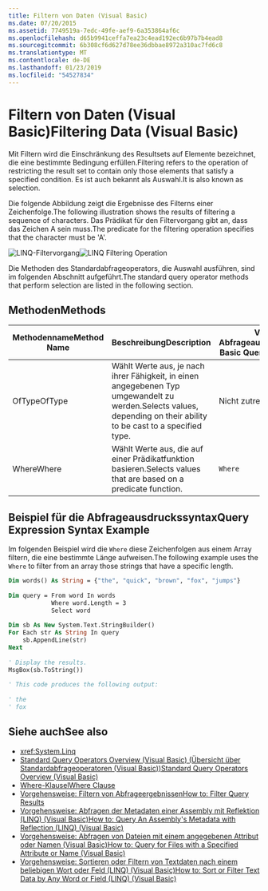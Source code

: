 ```yaml
---
title: Filtern von Daten (Visual Basic)
ms.date: 07/20/2015
ms.assetid: 7749519a-7edc-49fe-aef9-6a353864af6c
ms.openlocfilehash: d65b9941ceffa7ea23c4ead192ec6b97b7b4ead8
ms.sourcegitcommit: 6b308cf6d627d78ee36dbbae8972a310ac7fd6c8
ms.translationtype: MT
ms.contentlocale: de-DE
ms.lasthandoff: 01/23/2019
ms.locfileid: "54527834"
---
```

# <a name="filtering-data-visual-basic"></a><span data-ttu-id="5474b-102">Filtern von Daten (Visual Basic)</span><span class="sxs-lookup"><span data-stu-id="5474b-102">Filtering Data (Visual Basic)</span></span>
<span data-ttu-id="5474b-103">Mit Filtern wird die Einschränkung des Resultsets auf Elemente bezeichnet, die eine bestimmte Bedingung erfüllen.</span><span class="sxs-lookup"><span data-stu-id="5474b-103">Filtering refers to the operation of restricting the result set to contain only those elements that satisfy a specified condition.</span></span> <span data-ttu-id="5474b-104">Es ist auch bekannt als Auswahl.</span><span class="sxs-lookup"><span data-stu-id="5474b-104">It is also known as selection.</span></span>  
  
 <span data-ttu-id="5474b-105">Die folgende Abbildung zeigt die Ergebnisse des Filterns einer Zeichenfolge.</span><span class="sxs-lookup"><span data-stu-id="5474b-105">The following illustration shows the results of filtering a sequence of characters.</span></span> <span data-ttu-id="5474b-106">Das Prädikat für den Filtervorgang gibt an, dass das Zeichen A sein muss.</span><span class="sxs-lookup"><span data-stu-id="5474b-106">The predicate for the filtering operation specifies that the character must be 'A'.</span></span>  
  
 <span data-ttu-id="5474b-107">![LINQ-Filtervorgang](../../../../csharp/programming-guide/concepts/linq/media/linq_filter.png "LINQ_Filter")</span><span class="sxs-lookup"><span data-stu-id="5474b-107">![LINQ Filtering Operation](../../../../csharp/programming-guide/concepts/linq/media/linq_filter.png "LINQ_Filter")</span></span>  
  
 <span data-ttu-id="5474b-108">Die Methoden des Standardabfrageoperators, die Auswahl ausführen, sind im folgenden Abschnitt aufgeführt.</span><span class="sxs-lookup"><span data-stu-id="5474b-108">The standard query operator methods that perform selection are listed in the following section.</span></span>  
  
## <a name="methods"></a><span data-ttu-id="5474b-109">Methoden</span><span class="sxs-lookup"><span data-stu-id="5474b-109">Methods</span></span>  
  
|<span data-ttu-id="5474b-110">Methodenname</span><span class="sxs-lookup"><span data-stu-id="5474b-110">Method Name</span></span>|<span data-ttu-id="5474b-111">Beschreibung</span><span class="sxs-lookup"><span data-stu-id="5474b-111">Description</span></span>|<span data-ttu-id="5474b-112">Visual Basic-Abfrageausdruckssyntax</span><span class="sxs-lookup"><span data-stu-id="5474b-112">Visual Basic Query Expression Syntax</span></span>|<span data-ttu-id="5474b-113">Weitere Informationen</span><span class="sxs-lookup"><span data-stu-id="5474b-113">More Information</span></span>|  
|-----------------|-----------------|------------------------------------------|----------------------|  
|<span data-ttu-id="5474b-114">OfType</span><span class="sxs-lookup"><span data-stu-id="5474b-114">OfType</span></span>|<span data-ttu-id="5474b-115">Wählt Werte aus, je nach ihrer Fähigkeit, in einen angegebenen Typ umgewandelt zu werden.</span><span class="sxs-lookup"><span data-stu-id="5474b-115">Selects values, depending on their ability to be cast to a specified type.</span></span>|<span data-ttu-id="5474b-116">Nicht zutreffend.</span><span class="sxs-lookup"><span data-stu-id="5474b-116">Not applicable.</span></span>|<xref:System.Linq.Enumerable.OfType%2A?displayProperty=nameWithType><br /><br /> <xref:System.Linq.Queryable.OfType%2A?displayProperty=nameWithType>|  
|<span data-ttu-id="5474b-117">Where</span><span class="sxs-lookup"><span data-stu-id="5474b-117">Where</span></span>|<span data-ttu-id="5474b-118">Wählt Werte aus, die auf einer Prädikatfunktion basieren.</span><span class="sxs-lookup"><span data-stu-id="5474b-118">Selects values that are based on a predicate function.</span></span>|`Where`|<xref:System.Linq.Enumerable.Where%2A?displayProperty=nameWithType><br /><br /> <xref:System.Linq.Queryable.Where%2A?displayProperty=nameWithType>|  
  
## <a name="query-expression-syntax-example"></a><span data-ttu-id="5474b-119">Beispiel für die Abfrageausdruckssyntax</span><span class="sxs-lookup"><span data-stu-id="5474b-119">Query Expression Syntax Example</span></span>  
 <span data-ttu-id="5474b-120">Im folgenden Beispiel wird die `Where` diese Zeichenfolgen aus einem Array filtern, die eine bestimmte Länge aufweisen.</span><span class="sxs-lookup"><span data-stu-id="5474b-120">The following example uses the `Where` to filter from an array those strings that have a specific length.</span></span>  
  
```vb  
Dim words() As String = {"the", "quick", "brown", "fox", "jumps"}  
  
Dim query = From word In words   
            Where word.Length = 3   
            Select word  
  
Dim sb As New System.Text.StringBuilder()  
For Each str As String In query  
    sb.AppendLine(str)  
Next  
  
' Display the results.  
MsgBox(sb.ToString())  
  
' This code produces the following output:  
  
' the  
' fox  
```  
  
## <a name="see-also"></a><span data-ttu-id="5474b-121">Siehe auch</span><span class="sxs-lookup"><span data-stu-id="5474b-121">See also</span></span>
- <xref:System.Linq>
- [<span data-ttu-id="5474b-122">Standard Query Operators Overview (Visual Basic) (Übersicht über Standardabfrageoperatoren (Visual Basic))</span><span class="sxs-lookup"><span data-stu-id="5474b-122">Standard Query Operators Overview (Visual Basic)</span></span>](../../../../visual-basic/programming-guide/concepts/linq/standard-query-operators-overview.md)
- [<span data-ttu-id="5474b-123">Where-Klausel</span><span class="sxs-lookup"><span data-stu-id="5474b-123">Where Clause</span></span>](../../../../visual-basic/language-reference/queries/where-clause.md)
- [<span data-ttu-id="5474b-124">Vorgehensweise: Filtern von Abfrageergebnissen</span><span class="sxs-lookup"><span data-stu-id="5474b-124">How to: Filter Query Results</span></span>](../../../../visual-basic/programming-guide/language-features/linq/how-to-filter-query-results-by-using-linq.md)
- [<span data-ttu-id="5474b-125">Vorgehensweise: Abfragen der Metadaten einer Assembly mit Reflektion (LINQ) (Visual Basic)</span><span class="sxs-lookup"><span data-stu-id="5474b-125">How to: Query An Assembly's Metadata with Reflection (LINQ) (Visual Basic)</span></span>](../../../../visual-basic/programming-guide/concepts/linq/how-to-query-an-assembly-s-metadata-with-reflection-linq.md)
- [<span data-ttu-id="5474b-126">Vorgehensweise: Abfragen von Dateien mit einem angegebenen Attribut oder Namen (Visual Basic)</span><span class="sxs-lookup"><span data-stu-id="5474b-126">How to: Query for Files with a Specified Attribute or Name (Visual Basic)</span></span>](../../../../visual-basic/programming-guide/concepts/linq/how-to-query-for-files-with-a-specified-attribute-or-name.md)
- [<span data-ttu-id="5474b-127">Vorgehensweise: Sortieren oder Filtern von Textdaten nach einem beliebigen Wort oder Feld (LINQ) (Visual Basic)</span><span class="sxs-lookup"><span data-stu-id="5474b-127">How to: Sort or Filter Text Data by Any Word or Field (LINQ) (Visual Basic)</span></span>](../../../../visual-basic/programming-guide/concepts/linq/how-to-sort-or-filter-text-data-by-any-word-or-field-linq.md)
